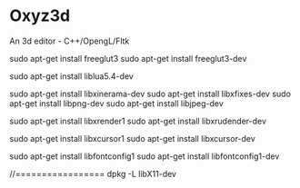 # Oxyz3d
An 3d editor  - C++/OpengL/Fltk



sudo apt-get install freeglut3
sudo apt-get install freeglut3-dev

sudo apt-get install liblua5.4-dev

sudo apt-get install libxinerama-dev
sudo apt-get install libxfixes-dev
sudo apt-get install libpng-dev
sudo apt-get install libjpeg-dev

sudo apt-get install libxrender1
sudo apt-get install libxrudender-dev

sudo apt-get install libxcursor1
sudo apt-get install libxcursor-dev

sudo apt-get install libfontconfig1
sudo apt-get install libfontconfig1-dev

//=================
dpkg -L libX11-dev
